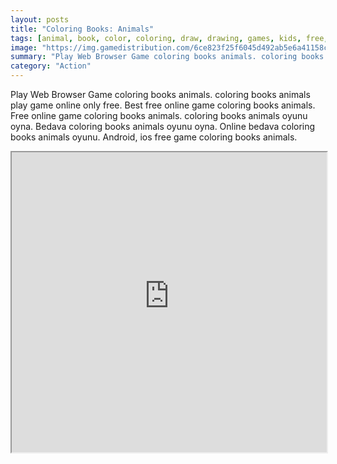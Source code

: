 ```yaml
---
layout: posts
title: "Coloring Books: Animals"
tags: [animal, book, color, coloring, draw, drawing, games, kids, free, online, games, oyna, game, free, games, play, play, games]
image: "https://img.gamedistribution.com/6ce823f25f6045d492ab5e6a41158c52.jpg"
summary: "Play Web Browser Game coloring books animals. coloring books animals play game online only free. Best free online game coloring books animals. Free online game coloring books animals. coloring books animals oyunu oyna. Bedava coloring books animals oyunu oyna. Online bedava coloring books animals oyunu. Android, ios free game coloring books animals."
category: "Action"
---
```


Play Web Browser Game coloring books animals. coloring books animals play game online only free. Best free online game coloring books animals. Free online game coloring books animals. coloring books animals oyunu oyna. Bedava coloring books animals oyunu oyna. Online bedava coloring books animals oyunu. Android, ios free game coloring books animals.

<iframe width="100%" height="480px;" src="https://html5.gamedistribution.com/6ce823f25f6045d492ab5e6a41158c52/"></iframe>